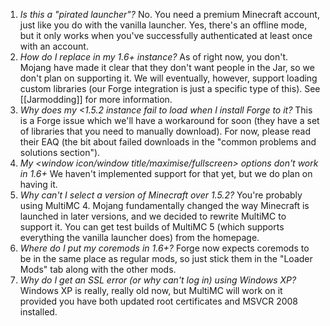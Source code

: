 1. _Is this a "pirated launcher"?_
No. You need a premium Minecraft account, just like you do with the vanilla launcher. Yes, there's an offline mode, but it only works when you've successfully authenticated at least once with an account.
2. _How do I replace <class file> in my 1.6+ instance?_
As of right now, you don't. Mojang have made it clear that they don't want people in the Jar, so we don't plan on supporting it. We will eventually, however, support loading custom libraries (our Forge integration is just a specific type of this). See [[Jarmodding]] for more information.
3. _Why does my <1.5.2 instance fail to load when I install Forge to it?_
This is a Forge issue which we'll have a workaround for soon (they have a set of libraries that you need to manually download). For now, please read their EAQ (the bit about failed downloads in the "common problems and solutions section").
4. _My \<window icon/window title/maximise/fullscreen\> options don't work in 1.6+_
We haven't implemented support for that yet, but we do plan on having it.
5. _Why can't I select a version of Minecraft over 1.5.2?_
You're probably using MultiMC 4. Mojang fundamentally changed the way Minecraft is launched in later versions, and we decided to rewrite MultiMC to support it. You can get test builds of MultiMC 5 (which supports everything the vanilla launcher does) from the homepage.
6. _Where do I put my coremods in 1.6+?_
Forge now expects coremods to be in the same place as regular mods, so just stick them in the "Loader Mods" tab along with the other mods.
7. _Why do I get an SSL error (or why can't log in) using Windows XP?_
Windows XP is really, really old now, but MultiMC will work on it provided you have both updated root certificates and MSVCR 2008 installed.